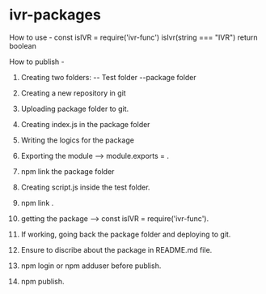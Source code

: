 ﻿# ivr-packages

How to use - const isIVR = require('ivr-func')
isIvr(string === "IVR") return boolean


How to publish -
1. Creating two folders:
 -- Test folder
 --package folder
 
2. Creating a new repository in git
3. Uploading package folder to git.
4. Creating index.js in the package folder
5. Writing the logics for the package
6. Exporting the module --> module.exports = <Function to export>.
7. npm link the package folder
8. Creating script.js inside the test folder.
9. npm link <package name>.
10. getting the package --> const isIVR = require('ivr-func').
11. If working, going back the package folder and deploying to git.
12. Ensure to discribe about the package in README.md file.
13. npm login or npm adduser before publish.
14. npm publish.
